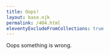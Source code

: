 ```yaml
---
title: Oops!
layout: base.njk
permalink: /404.html
eleventyExcludeFromCollections: true
---
```



Oops something is wrong.